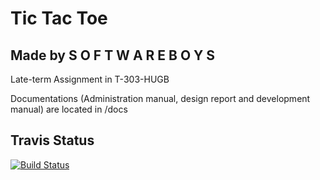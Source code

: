 Tic Tac Toe
===========

Made by S O F T W A R E B O Y S
-------------------------------
Late-term Assignment in T-303-HUGB

Documentations (Administration manual, design report and development manual) are located in /docs

Travis Status
-------------
[![Build Status](https://magnum.travis-ci.com/eythorsnaer/TicTacToe-SoftwareBoys.svg?token=xLTUxUoAa8TNZ9sKmYTN)](https://magnum.travis-ci.com/eythorsnaer/TicTacToe-SoftwareBoys)